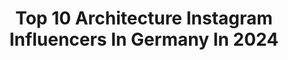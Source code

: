 ---
title: Top 10 Architecture Instagram Influencers In Germany In 2024
description: >-
  Find top architecture Instagram influencers in Germany in 2024. Most popular hashtags: #architecture #archilovers #facade #interiordesign.
platform: Instagram
hits: 489
text_top: Discover the best Instagram influencers on inBeat.
text_bottom: Our platform holds 489 Instagram influencers like this in Germany for you to connect with.
profiles:
  - username: "manfredvonkoreander"
    fullname: >-
      Street Couture | Things around the apartment
    bio: >-
      Into kicks & fits, architecture, photography, vinyl, pop culture, getting cozy at home. ✨ 📍 Germany, KMS/NBG 📩 manfredvonkoreander[at]gmail.com
    location: "Germany"
    followers: 12960
    engagement: 2041
    commentsToLikes: 0.076920
    id: ck0vy2a6o1w0g0i198gr59o2w
    verified: false
    hashtags: "#planetofinterior, #midmodmood, #interior, #techwear"
  - username: "ioanapioaru"
    fullname: >-
      Ioana Pioaru
    bio: >-
      I create detailed drawings of architecture and nature for art lovers and collectors of fine art drawing. ✨👇Subscribe to my newsletter👇✨
    location: "Germany"
    followers: 765886
    engagement: 511
    commentsToLikes: 0.011883
    id: cl3cuhief4y0r0i23nriy0fqa
    verified: false
    hashtags: "#botanicalart, #fineliner, #inkartist, #architecturedrawing"
  - username: "themodernleper"
    fullname: >-
      thomas | hamburg | germany
    bio: >-
      🌍 travel, architecture & old town enthusiast. 🚐 @vanceptual || ⚓️ @hansegang 📧 themodernleper@gmx.net
    location: "Germany"
    followers: 189156
    engagement: 214
    commentsToLikes: 0.012491
    id: ck0tu54te5oim0i1986dw1iiy
    verified: false
    hashtags: "#schmalkaldenmeiningen, #prachtregion, #schmalkalden, #landkreis"
  - username: "openspaceseries"
    fullname: >-
      Open Space
    bio: >-
      Architecture + Design + Preservation Visual Storytelling
    location: "Germany"
    followers: 39821
    engagement: 309
    commentsToLikes: 0.013015
    id: ckwogpexms7530j2389sv9i6o
    verified: false
    hashtags: "#aquincyjones, #openspaceseries, #eichler, #raulgarduno"
  - username: "callicles"
    fullname: >-
      Sam J
    bio: >-
      Travel, architecture, interiors & everyday photos Nikon #Zcreators 📍#Paris, France
    location: "Germany"
    followers: 117849
    engagement: 188
    commentsToLikes: 0.011196
    id: ck135feg615a20i194uuc5yd6
    verified: false
    hashtags: "#facade, #summer, #france, #vanishingpoint"
  - username: "natashaderikonja"
    fullname: >-
      Natasa Derikonja
    bio: >-
      📍Belgrade, Serbia mum | model | engineer of scene architecture, technique and design @real_woman_agency @mgm.models
    location: "Germany"
    followers: 53745
    engagement: 148
    commentsToLikes: 0.006039
    id: ckaorwpvxp3iv0i78ouuweieq
    verified: false
    hashtags: "#mumlife, #son, #makeuptutorial, #formula1"
  - username: "mart.lindner"
    fullname: >-
      Martin Lindner
    bio: >-
      📸 I capture unique perspectives and architecture ✉️ contact@martlindner.com |📍based in Germany 👇🏼 Portfolio | Presets | Projects
    location: "Germany"
    followers: 124786
    engagement: 79
    commentsToLikes: 0.027377
    id: ck5c3bo4iyzdr0i1199ojzwye
    verified: false
    hashtags: "#munich, #trending, #symmetryhunters, #agameoftones"
  - username: "jn"
    fullname: >-
      Joerg Nicht
    bio: >-
      Pictures Tell the Story | Photographer | Traveler | Social scientist #Berlin, Germany - #Travel #Architecture Domestika #Workshop ⬇️
    location: "Germany"
    followers: 528702
    engagement: 59
    commentsToLikes: 0.014052
    id: ck0u06ai0srlb0i19plb3zdn7
    verified: true
    hashtags: "#igersberlin, #officialfanofberlin, #visitberlin, #banalography"
  - username: "melika_zadeh_"
    fullname: >-
      M E L I K A   Z A D E H
    bio: >-
      FASHION • BEAUTY • LIFESTYLE Collabs: melika.zadeh1@gmail.com Architecture Germany - Düsseldorf
    location: "Germany"
    followers: 12087
    engagement: 155
    commentsToLikes: 0.132404
    id: clq9hyvja77hn0k08u63ftyfw
    verified: false
    hashtags: "#zarawoman, #outfit, #zara, #outfitinspo"
  - username: "mvrdv"
    fullname: >-
      MVRDV
    bio: >-
      💡International architecture and urbanism office 👇Check the link for our latest news and projects!
    location: "Germany"
    followers: 731567
    engagement: 69
    commentsToLikes: 0.003999
    id: ck0vz65ja7i2m0i19ijvdr8j1
    verified: false
    hashtags: "#next500, #interior, #architect, #green"
---